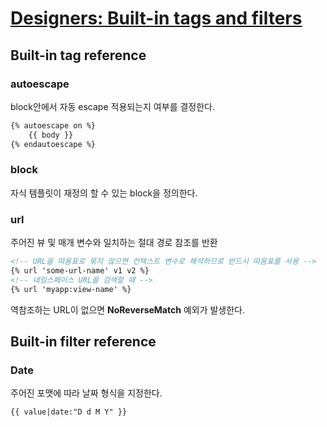 # [Designers: Built-in tags and filters](https://docs.djangoproject.com/en/1.10/ref/templates/builtins/)

## Built-in tag reference

### autoescape

block안에서 자동 escape 적용되는지 여부를 결정한다.

```html
{% autoescape on %}
    {{ body }}
{% endautoescape %}
```

### block

자식 템플릿이 재정의 할 수 있는 block을 정의한다.

### url
주어진 뷰 및 매개 변수와 일치하는 절대 경로 참조를 반환

```html
<!-- URL을 따옴표로 묶지 않으면 컨텍스트 변수로 해석하므로 반드시 따옴표를 사용 -->
{% url 'some-url-name' v1 v2 %}
<!-- 네임스페이스 URL을 검색할 때 -->
{% url 'myapp:view-name' %}
```
역참조하는 URL이 없으면 **NoReverseMatch** 예외가 발생한다.

## Built-in filter reference

### Date
주어진 포맷에 따라 날짜 형식을 지정한다.

```html{%raw%}
{{ value|date:"D d M Y" }}
```
